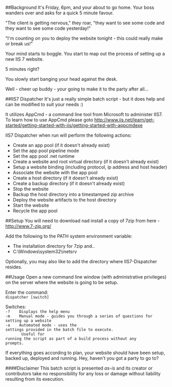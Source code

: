 ##Background
It's Friday, 6pm, and your about to go home. Your boss wanders over and asks for a quick 5 minute favour.

"The client is getting nervous," they roar, "they want to see some code and they want to see some code yesterday!"

"I'm counting on you to deploy the website tonight - this could really make or break us!"

Your mind starts to boggle. You start to map out the process of setting up a new IIS 7 website.

5 minutes right?

You slowly start banging your head against the desk.

Well - cheer up buddy - your going to make it to the party after all...

##IIS7 Dispatcher
It's just a really simple batch script - but it does help and can be modified to suit your needs :)

It utilizes AppCmd - a command line tool from Microsoft to administer IIS7. To learn how to use AppCmd please goto http://www.iis.net/learn/get-started/getting-started-with-iis/getting-started-with-appcmdexe

IIS7 Dispatcher when run will perform the following actions:
  - Create an app pool (if it doesn't already exist)
  - Set the app pool pipeline mode
  - Set the app pool .net runtime
  - Create a website and root virtual directory (if it doesn't already exist)
  - Setup a website binding (including protocol, ip address and host header)
  - Associate the website with the app pool
  - Create a host directory (if it doesn't already exist)
  - Create a backup directory (if it doesn't already exist)
  - Stop the website
  - Backup the host directory into a timestamped zip archive
  - Deploy the website artifacts to the host directory
  - Start the website
  - Recycle the app pool

##Setup
You will need to download nad install a copy of 7zip from here - http://www.7-zip.org/

Add the following to the PATH system environment variable:
  - The installation directory for 7zip and..
  - C:\Windows\system32\inetsrv

Optionally, you may also like to add the directory where IIS7-Dispatcher resides.

##Usage
Open a new command line window (with administrative privileges) on the server where the website is going to be setup. 

Enter the command:<br />
<code>dispatcher [switch]</code>

Switches:<br />
<code>-?&nbsp;&nbsp;&nbsp;&nbsp;Displays the help menu</code><br />
<code>-m&nbsp;&nbsp;&nbsp;&nbsp;Manual mode - guides you through a series of questions for setting up a website</code><br />
<code>-a&nbsp;&nbsp;&nbsp;&nbsp;Automated mode - uses the settings provided in the batch file to execute.<br />&nbsp;&nbsp;&nbsp;&nbsp;&nbsp;&nbsp;&nbsp;Useful for running the script as part of a build process without any prompts.</code><br />

If everything goes according to plan, your website should have been setup, backed up, deployed and running. Hey, haven't you got a party to go to?

####Disclaimer
This batch script is presented *as-is* and its creator or contributors take no responsibility for any loss or damage without liability resulting from its execution.
